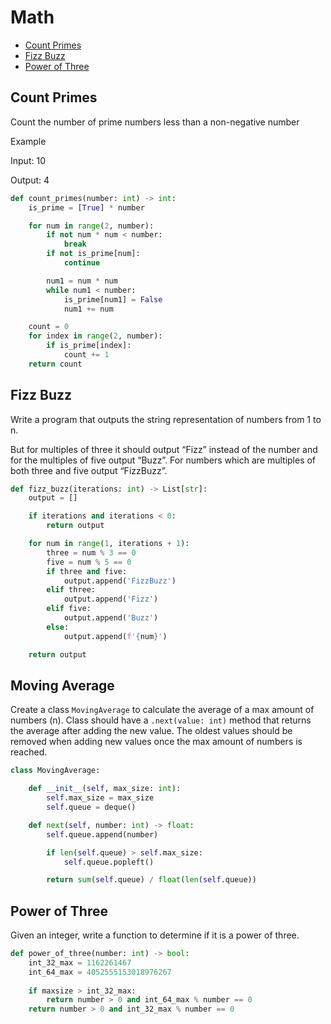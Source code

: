 # Math

* [Count Primes](#count-primes)
* [Fizz Buzz](#fizz-buzz)
* [Power of Three](#power-of-three)

## Count Primes

Count the number of prime numbers less than a non-negative number

Example

Input: 10

Output: 4

```python
def count_primes(number: int) -> int:
    is_prime = [True] * number

    for num in range(2, number):
        if not num * num < number:
            break
        if not is_prime[num]:
            continue

        num1 = num * num
        while num1 < number:
            is_prime[num1] = False
            num1 += num

    count = 0
    for index in range(2, number):
        if is_prime[index]:
            count += 1
    return count
```

## Fizz Buzz

Write a program that outputs the string representation of numbers from 1 to n.

But for multiples of three it should output “Fizz” instead of the number and for the multiples of five output “Buzz”.
For numbers which are multiples of both three and five output “FizzBuzz”.

```python
def fizz_buzz(iterations: int) -> List[str]:
    output = []

    if iterations and iterations < 0:
        return output

    for num in range(1, iterations + 1):
        three = num % 3 == 0
        five = num % 5 == 0
        if three and five:
            output.append('FizzBuzz')
        elif three:
            output.append('Fizz')
        elif five:
            output.append('Buzz')
        else:
            output.append(f'{num}')

    return output
```

## Moving Average

Create a class `MovingAverage` to calculate the average of a max amount of numbers (n).
Class should have a `.next(value: int)` method that returns the average after adding the new value.
The oldest values should be removed when adding new values once the max amount of numbers is reached.

```python
class MovingAverage:

    def __init__(self, max_size: int):
        self.max_size = max_size
        self.queue = deque()

    def next(self, number: int) -> float:
        self.queue.append(number)

        if len(self.queue) > self.max_size:
            self.queue.popleft()

        return sum(self.queue) / float(len(self.queue))
```

## Power of Three

Given an integer, write a function to determine if it is a power of three.

```python
def power_of_three(number: int) -> bool:
    int_32_max = 1162261467
    int_64_max = 4052555153018976267
    
    if maxsize > int_32_max:
        return number > 0 and int_64_max % number == 0
    return number > 0 and int_32_max % number == 0
```